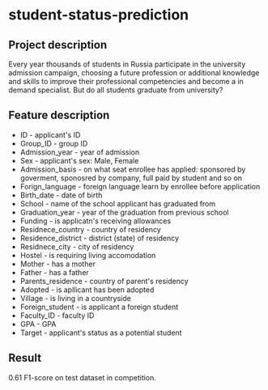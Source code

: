 # student-status-prediction
## Project description
 Every year thousands of students in Russia participate in the university admission campaign, choosing a future profession or additional knowledge and skills to improve their professional competencies and become a in demand specialist. But do all students graduate from university?

## Feature description
- ID - applicant's ID
- Group_ID - group ID
- Admission_year - year of admission
- Sex - applicant's sex: Male, Female
- Admission_basis - on what seat enrollee has applied: sponsored by goverment, sponosred by company, full paid by student and so on
- Forign_language - foreign language learn by enrollee before application
- Birth_date - date of birth
- School - name of the school applicant has graduated from
- Graduation_year - year of the graduation from previous school
- Funding - is applicatn's receiving allowances
- Residnece_country - country of residency
- Residence_district - district (state) of residency
- Residnece_city - city of residency
- Hostel - is requiring living accomodation
- Mother - has a mother
- Father - has a father
- Parents_residence - country of parent's residency
- Adopted - is apllicant has been adopted
- Village - is living in a countryside
- Foreign_student - is applicant a foreign student
- Faculty_ID - faculty ID
- GPA - GPA
- Target - applicant's status as a potential student

 ## Result
 0.61 F1-score on test dataset in competition.